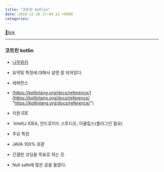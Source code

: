 ```yaml
---
title: "코트린 kotlin"
date: 2018-12-28 17:04:12 +0900
categories: 
---
```

[🔗link](http://www.mins01.com/mh/tech/read/1225)
***


### 코트린 kotlin

- [나무위키](https://namu.wiki/w/Kotlin "나무위키")
- 요약및 특징에 대해서 설명 잘 되어있다.

- 레퍼런스
- [https://kotlinlang.org/docs/reference/](https://kotlinlang.org/docs/reference/ "https://kotlinlang.org/docs/reference/")

- 지원 IDE
-  IntelliJ IDEA, 안드로이드 스투디오, 이클립스(플러그인 필요)

- 주요 특징
- JAVA 100% 호환
- 간결한 코딩을 목표로 하는 듯
- Null safe에 많은 공을 들였다.



